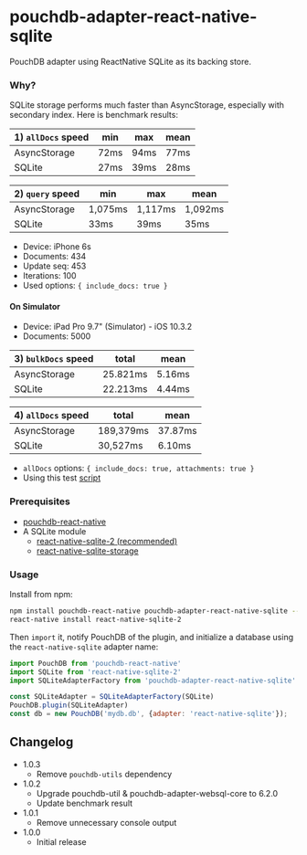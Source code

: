 pouchdb-adapter-react-native-sqlite
======

PouchDB adapter using ReactNative SQLite as its backing store.

### Why?

SQLite storage performs much faster than AsyncStorage, especially with secondary index.
Here is benchmark results:

| 1) `allDocs` speed | min  | max  | mean |
|---------------|------|------|------|
| AsyncStorage  | 72ms | 94ms | 77ms |
| SQLite        | 27ms | 39ms | 28ms |

| 2) `query` speed   | min    | max    | mean   |
|---------------|---------|---------|---------|
| AsyncStorage  | 1,075ms | 1,117ms | 1,092ms |
| SQLite        | 33ms    | 39ms    | 35ms    |

 * Device: iPhone 6s
 * Documents: 434
 * Update seq: 453
 * Iterations: 100
 * Used options: `{ include_docs: true }`

#### On Simulator

 * Device: iPad Pro 9.7" (Simulator) - iOS 10.3.2
 * Documents: 5000

| 3) `bulkDocs` speed   | total    | mean   |
|---------------|----------|--------|
| AsyncStorage  | 25.821ms | 5.16ms |
| SQLite        | 22.213ms | 4.44ms |

| 4) `allDocs` speed   | total    | mean   |
|---------------|-----------|---------|
| AsyncStorage  | 189,379ms | 37.87ms |
| SQLite        | 30,527ms  | 6.10ms  |

 * `allDocs` options: `{ include_docs: true, attachments: true }`
 * Using this test [script](https://gist.github.com/hnq90/972f6597a0927f45d9075b8627892783)

### Prerequisites

- [pouchdb-react-native](https://github.com/stockulus/pouchdb-react-native)
- A SQLite module
  - [react-native-sqlite-2 (recommended)](https://github.com/noradaiko/react-native-sqlite-2)
  - [react-native-sqlite-storage](https://github.com/andpor/react-native-sqlite-storage)

### Usage

Install from npm:

```bash
npm install pouchdb-react-native pouchdb-adapter-react-native-sqlite --save
react-native install react-native-sqlite-2
```

Then `import` it, notify PouchDB of the plugin, and initialize a database using the `react-native-sqlite` adapter name:

```js
import PouchDB from 'pouchdb-react-native'
import SQLite from 'react-native-sqlite-2'
import SQLiteAdapterFactory from 'pouchdb-adapter-react-native-sqlite'

const SQLiteAdapter = SQLiteAdapterFactory(SQLite)
PouchDB.plugin(SQLiteAdapter)
const db = new PouchDB('mydb.db', {adapter: 'react-native-sqlite'});
```

## Changelog

- 1.0.3
  + Remove `pouchdb-utils` dependency
- 1.0.2
  + Upgrade pouchdb-util & pouchdb-adapter-websql-core to 6.2.0
  + Update benchmark result
- 1.0.1
  + Remove unnecessary console output
- 1.0.0
  + Initial release
